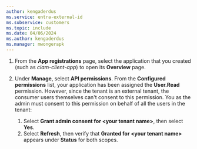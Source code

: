 ```yaml
---
author: kengaderdus
ms.service: entra-external-id
ms.subservice: customers
ms.topic: include
ms.date: 04/06/2024
ms.author: kengaderdus
ms.manager: mwongerapk
---
```


1. From the **App registrations** page, select the application that you created (such as *ciam-client-app*) to open its **Overview** page.
1. Under **Manage**, select **API permissions**. From the **Configured permissions** list, your application has been assigned the **User.Read** permission. However, since the tenant is an external tenant, the consumer users themselves can't consent to this permission. You as the admin must consent to this permission on behalf of all the users in the tenant:

    1. Select **Grant admin consent for \<your tenant name\>**, then select **Yes**.
    1. Select **Refresh**, then verify that **Granted for \<your tenant name\>** appears under **Status** for both scopes.